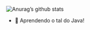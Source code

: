 ![Anurag’s github stats](https://github-readme-stats.vercel.app/api?username=felipe0059&show_icons=true&count_private=true&theme=chartreuse-dark)

- 🌱 Aprendendo o tal do Java!


<!--
**felipe0059/felipe0059** is a ✨ _special_ ✨ repository because its `README.md` (this file) appears on your GitHub profile.

Here are some ideas to get you started:

- 🔭 I’m currently working on ...
- 🌱 I’m currently learning ...
- 👯 I’m looking to collaborate on ...
- 🤔 I’m looking for help with ...
- 💬 Ask me about ...
- 📫 How to reach me: ...
- 😄 Pronouns: ...
- ⚡ Fun fact: ...
-->
